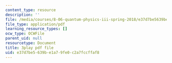 ```yaml
---
content_type: resource
description: ''
file: /media/courses/8-06-quantum-physics-iii-spring-2018/e37d7be5639be1a79fe0c2a7fccffaf8_ZzUkt-UQCX8.pdf
file_type: application/pdf
learning_resource_types: []
ocw_type: OCWFile
parent_uid: null
resourcetype: Document
title: 3play pdf file
uid: e37d7be5-639b-e1a7-9fe0-c2a7fccffaf8
---
```

